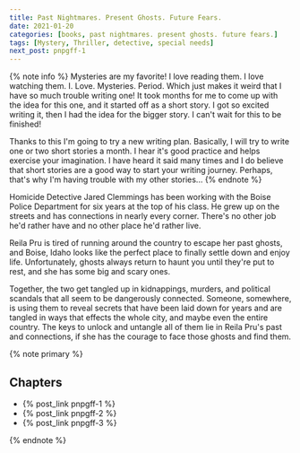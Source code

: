 ```yaml
---
title: Past Nightmares. Present Ghosts. Future Fears.
date: 2021-01-20
categories: [books, past nightmares. present ghosts. future fears.]
tags: [Mystery, Thriller, detective, special needs]
next_post: pnpgff-1
---
```

{% note info %}
Mysteries are my favorite! I love reading them. I love watching them. I. Love. Mysteries. Period. Which just makes it weird that I have so much trouble writing one! It took months for me to come up with the idea for this one, and it started off as a short story. I got so excited writing it, then I had the idea for the bigger story. I can't wait for this to be finished!
<!-- more -->
Thanks to this I'm going to try a new writing plan. Basically, I will try to write one or two short stories a month. I hear it's good practice and helps exercise your imagination. I have heard it said many times and I do believe that short stories are a good way to start your writing journey. Perhaps, that's why I'm having trouble with my other stories...
{% endnote %}

Homicide Detective Jared Clemmings has been working with the Boise Police Department for six years at the top of his class. He grew up on the streets and has connections in nearly every corner. There's no other job he'd rather have and no other place he'd rather live.

Reila Pru is tired of running around the country to escape her past ghosts, and Boise, Idaho looks like the perfect place to finally settle down and enjoy life. Unfortunately, ghosts always return to haunt you until they're put to rest, and she has some big and scary ones.

Together, the two get tangled up in kidnappings, murders, and political scandals that all seem to be dangerously connected. Someone, somewhere, is using them to reveal secrets that have been laid down for years and are tangled in ways that effects the whole city, and maybe even the entire country. The keys to unlock and untangle all of them lie in Reila Pru's past and connections, if she has the courage to face those ghosts and find them.

{% note primary %}

## Chapters

- {% post_link pnpgff-1 %}
- {% post_link pnpgff-2 %}
- {% post_link pnpgff-3 %}

{% endnote %}